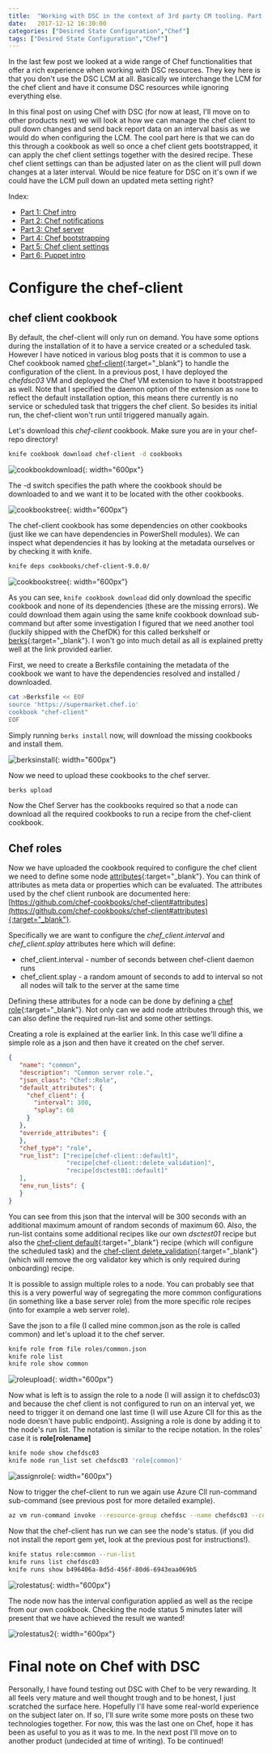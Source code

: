 ```yaml
---
title:  "Working with DSC in the context of 3rd party CM tooling. Part 5: Chef Client Settings"
date:   2017-12-12 16:30:00
categories: ["Desired State Configuration","Chef"]
tags: ["Desired State Configuration","Chef"]
---
```


In the last few post we looked at a wide range of Chef functionalities that offer a rich experience when working with DSC resources. They key here is that you don't use the DSC LCM at all. Basically we interchange the LCM for the chef client and have it consume DSC resources while ignoring everything else.

In this final post on using Chef with DSC (for now at least, I'll move on to other products next) we will look at how we can manage the chef client to pull down changes and send back report data on an interval basis as we would do when configuring the LCM. The cool part here is that we can do this through a cookbook as well so once a chef client gets bootstrapped, it can apply the chef client settings together with the desired recipe. These chef client settings can than be adjusted later on as the client will pull down changes at a later interval. Would be nice feature for DSC on it's own if we could have the LCM pull down an updated meta setting right?

Index:

* [Part 1: Chef intro](http://bgelens.nl/working-with-dsc-in-the-context-of-3rd-party-cm-tooling-part-1-chef-intro)
* [Part 2: Chef notifications](http://bgelens.nl/working-with-dsc-in-the-context-of-3rd-party-cm-tooling-part-2-chef-notifications/)
* [Part 3: Chef server](http://bgelens.nl/working-with-dsc-in-the-context-of-3rd-party-cm-tooling-part-3-chef-server/)
* [Part 4: Chef bootstrapping](http://bgelens.nl/working-with-dsc-in-the-context-of-3rd-party-cm-tooling-part-4-chef-bootstrap/)
* [Part 5: Chef client settings](http://bgelens.nl/working-with-dsc-in-the-context-of-3rd-party-cm-tooling-part-5-chef-clientsettings/)
* [Part 6: Puppet intro](http://bgelens.nl/working-with-dsc-in-the-context-of-3rd-party-cm-tooling-part-6-puppet-intro/)

# Configure the chef-client

## chef client cookbook

By default, the chef-client will only run on demand. You have some options during the installation of it to have a service created or a scheduled task. However I have noticed in various blog posts that it is common to use a Chef cookbook named [chef-client](https://supermarket.chef.io/cookbooks/chef-client){:target="_blank"} to handle the configuration of the client. In a previous post, I have deployed the *chefdsc03* VM and deployed the Chef VM extension to have it bootstrapped as well. Note that I specified the daemon option of the extension as ```none``` to reflect the default installation option, this means there currently is no service or scheduled task that triggers the chef client. So besides its initial run, the chef-client won't run until triggered manually again.

Let's download this *chef-client* cookbook. Make sure you are in your chef-repo directory!

```bash
knife cookbook download chef-client -d cookbooks
```

![cookbookdownload](/images/2017-11/cookbookdownload.png){: width="600px"}

The -d switch specifies the path where the cookbook should be downloaded to and we want it to be located with the other cookbooks.

![cookbookstree](/images/2017-11/cookbookstree.png){: width="600px"}

The chef-client cookbook has some dependencies on other cookbooks (just like we can have dependencies  in PowerShell modules). We can inspect what dependencies  it has by looking at the metadata ourselves or by checking it with knife.

```bash
knife deps cookbooks/chef-client-9.0.0/
```

![cookbookstree](/images/2017-11/knifedeps.png){: width="600px"}

As you can see, ```knife cookbook download``` did only download the specific cookbook and none of its dependencies (these are the missing errors). We could download them again using the same knife cookbook download sub-command but after some investigation I figured that we need another tool (luckily shipped with the ChefDK) for this called berkshelf or [berks](https://docs.chef.io/berkshelf.html){:target="_blank"}. I won't go into much detail as all is explained pretty well at the link provided earlier.

First, we need to create a Berksfile containing the metadata of the cookbook we want to have the dependencies resolved and installed / downloaded.

```bash
cat >Berksfile << EOF
source 'https://supermarket.chef.io'
cookbook "chef-client"
EOF
```

Simply running ```berks install``` now, will download the missing cookbooks and install them.

![berksinstall](/images/2017-11/berksinstall.png){: width="600px"}

Now we need to upload these cookbooks to the chef server.

```bash
berks upload
```

Now the Chef Server has the cookbooks required so that a node can download all the required cookbooks to run a recipe from the chef-client cookbook.

## Chef roles

Now we have uploaded the cookbook required to configure the chef client we need to define some node [attributes](https://docs.chef.io/attributes.html){:target="_blank"}. You can think of attributes as meta data or properties which can be evaluated. The attributes used by the chef client runbook are documented here: [https://github.com/chef-cookbooks/chef-client#attributes](https://github.com/chef-cookbooks/chef-client#attributes){:target="_blank"}.

Specifically we are want to configure the *chef_client.interval* and *chef_client.splay* attributes here which will define:

* chef_client.interval - number of seconds between chef-client daemon runs
* chef_client.splay - a random amount of seconds to add to interval so not all nodes will talk to the server at the same time

Defining these attributes for a node can be done by defining a [chef role](https://docs.chef.io/roles.html){:target="_blank"}. Not only can we add node attributes through this, we can also define the required run-list and some other settings.

Creating a role is explained at the earlier link. In this case we'll difine a simple role as a json and then have it created on the chef server.

```json
{
   "name": "common",
   "description": "Common server role.",
   "json_class": "Chef::Role",
   "default_attributes": {
     "chef_client": {
       "interval": 300,
       "splay": 60
     }
   },
   "override_attributes": {
   },
   "chef_type": "role",
   "run_list": ["recipe[chef-client::default]",
                "recipe[chef-client::delete_validation]",
                "recipe[dsctest01::default]"
   ],
   "env_run_lists": {
   }
}
```

You can see from this json that the interval will be 300 seconds with an additional maximum amount of random seconds of maximum 60. Also, the run-list contains some additional recipes like our own *dsctest01* recipe but also the [chef-client default](https://github.com/chef-cookbooks/chef-client#default){:target="_blank"} recipe (which will configure the scheduled task) and the [chef-client delete_validation](https://github.com/chef-cookbooks/chef-client#delete_validation){:target="_blank"} (which will remove the org validator key which is only required during onboarding) recipe.

It is possible to assign multiple roles to a node. You can probably see that this is a very powerful way of segregating the more common configurations (in something like a base server role) from the more specific role recipes (into for example a web server role).

Save the json to a file (I called mine common.json as the role is called common) and let's upload it to the chef server.

```bash
knife role from file roles/common.json
knife role list
knife role show common
```

![roleupload](/images/2017-11/roleupload.png){: width="600px"}

Now what is left is to assign the role to a node (I will assign it to chefdsc03) and because the chef client is not configured to run on an interval yet, we need to trigger it on demand one last time (I will use Azure ClI for this as the node doesn't have public endpoint). Assigning a role is done by adding it to the node's run list. The notation is similar to the recipe notation. In the roles' case it is **role[rolename]**

```bash
knife node show chefdsc03
knife node run_list set chefdsc03 'role[common]'
```

![assignrole](/images/2017-11/assignrole.png){: width="600px"}

Now to trigger the chef-client to run we again use Azure ClI run-command sub-command (see previous post for more detailed example).

```bash
az vm run-command invoke --resource-group chefdsc --name chefdsc03 --command-id RunPowerShellScript --scripts "chef-client"
```

Now that the chef-client has run we can see the node's status. (if you did not install the report gem yet, look at the previous post for instructions!).

```bash
knife status role:common --run-list
knife runs list chefdsc03
knife runs show b496406a-8d5d-456f-80d6-6943eaa069b5
```

![rolestatus](/images/2017-11/rolestatus.png){: width="600px"}

The node now has the interval configuration applied as well as the recipe from our own cookbook. Checking the node status 5 minutes later will present that we have achieved the result we wanted!

![rolestatus2](/images/2017-11/rolestatus2.png){: width="600px"}

# Final note on Chef with DSC

Personally, I have found testing out DSC with Chef to be very rewarding. It all feels very mature and well thought trough and to be honest, I just scratched the surface here. Hopefully I'll have some real-world experience on the subject later on. If so, I'll sure write some more posts on these two technologies together. For now, this was the last one on Chef, hope it has been as useful to you as it was to me. In the next post I'll move on to another product (undecided at time of writing). To be continued!
